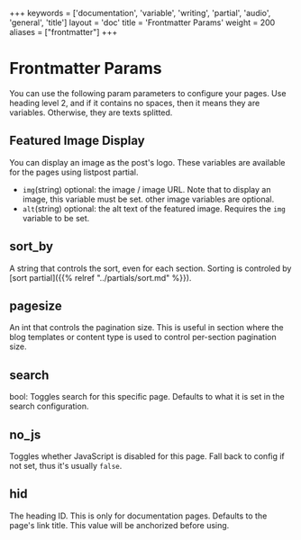 +++
keywords = ['documentation', 'variable', 'writing', 'partial', 'audio', 'general', 'title']
layout = 'doc'
title = 'Frontmatter Params'
weight = 200
aliases = ["frontmatter"]
+++
# Frontmatter Params
You can use the following param parameters to configure your pages.
Use heading level 2, and if it contains no spaces, then it means they are variables. Otherwise, they are texts splitted.

## Featured Image Display
You can display an image as the post's logo. These variables are available for the pages using listpost partial.
- `img`(string) optional: the image / image URL. Note that to display an image, this variable must be set. other image variables are optional.
- `alt`(string) optional: the alt text of the featured image. Requires the `img` variable to be set.

## sort_by
A string that controls the sort, even for each section. Sorting is controled by [sort partial]({{% relref "../partials/sort.md" %}}).

## pagesize
An int that controls the pagination size. This is useful in section where the blog templates or content type is used to control per-section pagination size.

## search
bool: Toggles search for this specific page. Defaults to what it is set in the search configuration.

## no_js
Toggles whether JavaScript is disabled for this page. Fall back to config if not set, thus it's usually `false`.

## hid
The heading ID. This is only for documentation pages. Defaults to the page's link title. This value will be anchorized before using.